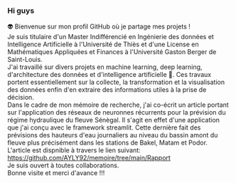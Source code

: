 ### Hi guys
 👽 Bienvenue sur mon profil GitHub où je partage mes projets !   
  Je suis titulaire d'un Master Indifférencié en Ingénierie des données et Intelligence Artificielle à l'Université de Thiès et d'une License en Mathématiques Appliquées et Finances à l'Université Gaston Berger de Saint-Louis.  
  J'ai travaillé sur divers projets en machine learning, deep learning, d'architecture des données et d'intelligence artificielle 🤖. 
Ces travaux portent essentiellement sur la collecte, la transformation et la visualisation des données enfin d'en extraire des informations utiles à la prise de décision.   
  Dans le cadre de mon mémoire de recherche, j'ai co-écrit un article portant sur l'application des réseaux de neuronnes récurrents pour la prévision du régime hydraulique du fleuve Sénègal. Il s'agit en effet d'une application que j'ai conçu avec le framework streamlit. Cette dernière fait des prévisions des hauteurs d'eau journaliers au niveau du bassin amont du fleuve plus précisément dans les stations de Bakel, Matam et Podor.  
  L'article est dispnible à travers le lien suivant: https://github.com/AYLY92/memoire/tree/main/Rapport  
  Je suis ouvert à toutes collaborations.  
  Bonne visite et merci d'avance !!!
